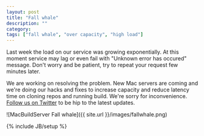 ```yaml
---
layout: post
title: "Fall whale"
description: ""
category: 
tags: ["fall whale", "over capacity", "high load"]
---
```


Last week the load on our service was growing exponentially. At this moment service may lag or even fail with "Unknown error has occured" message. Don't worry and be patient, try to repeat your request few minutes later. 

We are working on resolving the problem. New Mac servers are coming and we're doing our hacks and fixes to increase capacity and reduce latency time on cloning repos and running build. We're sorry for inconvenience. [Follow us on Twitter](https://twitter.com/macbuildserver) to be hip to the latest updates.

![MacBuildServer Fall whale]({{ site.url }}/images/fallwhale.png)



{% include JB/setup %}
